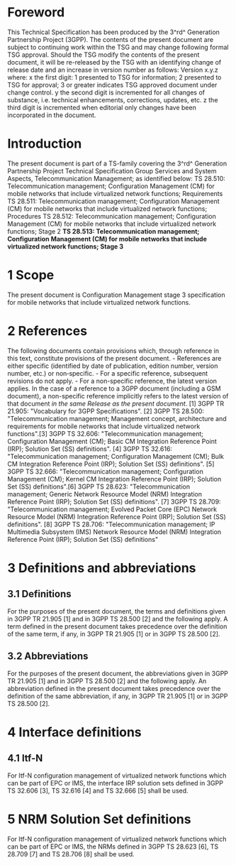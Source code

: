 # Foreword
This Technical Specification has been produced by the 3^rd^ Generation
Partnership Project (3GPP).
The contents of the present document are subject to continuing work within the
TSG and may change following formal TSG approval. Should the TSG modify the
contents of the present document, it will be re-released by the TSG with an
identifying change of release date and an increase in version number as
follows:
Version x.y.z
where:
x the first digit:
1 presented to TSG for information;
2 presented to TSG for approval;
3 or greater indicates TSG approved document under change control.
y the second digit is incremented for all changes of substance, i.e. technical
enhancements, corrections, updates, etc.
z the third digit is incremented when editorial only changes have been
incorporated in the document.
# Introduction
The present document is part of a TS-family covering the 3^rd^ Generation
Partnership Project Technical Specification Group Services and System Aspects,
Telecommunication Management; as identified below:
TS 28.510: Telecommunication management; Configuration Management (CM) for
mobile networks that include virtualized network functions; Requirements
TS 28.511: Telecommunication management; Configuration Management (CM) for
mobile networks that include virtualized network functions; Procedures
TS 28.512: Telecommunication management; Configuration Management (CM) for
mobile networks that include virtualized network functions; Stage 2
**TS 28.513: Telecommunication management; Configuration Management (CM) for
mobile networks that include virtualized network functions; Stage 3**
# 1 Scope
The present document is Configuration Management stage 3 specification for
mobile networks that include virtualized network functions.
# 2 References
The following documents contain provisions which, through reference in this
text, constitute provisions of the present document.
\- References are either specific (identified by date of publication, edition
number, version number, etc.) or non‑specific.
\- For a specific reference, subsequent revisions do not apply.
\- For a non-specific reference, the latest version applies. In the case of a
reference to a 3GPP document (including a GSM document), a non-specific
reference implicitly refers to the latest version of that document _in the
same Release as the present document_.
[1] 3GPP TR 21.905: \"Vocabulary for 3GPP Specifications\".
[2] 3GPP TS 28.500: \"Telecommunication management; Management concept,
architecture and requirements for mobile networks that include virtualized
network functions\".[3] 3GPP TS 32.606: \"Telecommunication management;
Configuration Management (CM); Basic CM Integration Reference Point (IRP);
Solution Set (SS) definitions\".
[4] 3GPP TS 32.616: \"Telecommunication management; Configuration Management
(CM); Bulk CM Integration Reference Point (IRP); Solution Set (SS)
definitions\".
[5] 3GPP TS 32.666: \"Telecommunication management; Configuration Management
(CM); Kernel CM Integration Reference Point (IRP); Solution Set (SS)
definitions\".[6] 3GPP TS 28.623: "Telecommunication management; Generic
Network Resource Model (NRM) Integration Reference Point (IRP); Solution Set
(SS) definitions".
[7] 3GPP TS 28.709: "Telecommunication management; Evolved Packet Core (EPC)
Network Resource Model (NRM) Integration Reference Point (IRP); Solution Set
(SS) definitions".
[8] 3GPP TS 28.706: "Telecommunication management; IP Multimedia Subsystem
(IMS) Network Resource Model (NRM) Integration Reference Point (IRP); Solution
Set (SS) definitions"
# 3 Definitions and abbreviations
## 3.1 Definitions
For the purposes of the present document, the terms and definitions given in
3GPP TR 21.905 [1] and in 3GPP TS 28.500 [2] and the following apply. A term
defined in the present document takes precedence over the definition of the
same term, if any, in 3GPP TR 21.905 [1] or in 3GPP TS 28.500 [2].
## 3.2 Abbreviations
For the purposes of the present document, the abbreviations given in 3GPP TR
21.905 [1] and in 3GPP TS 28.500 [2] and the following apply. An abbreviation
defined in the present document takes precedence over the definition of the
same abbreviation, if any, in 3GPP TR 21.905 [1] or in 3GPP TS 28.500 [2].
# 4 Interface definitions
## 4.1 Itf-N
For Itf-N configuration management of virtualized network functions which can
be part of EPC or IMS, the interface IRP solution sets defined in 3GPP TS
32.606 [3], TS 32.616 [4] and TS 32.666 [5] shall be used.
# 5 NRM Solution Set definitions
For Itf-N configuration management of virtualized network functions which can
be part of EPC or IMS, the NRMs defined in 3GPP TS 28.623 [6], TS 28.709 [7]
and TS 28.706 [8] shall be used.
#